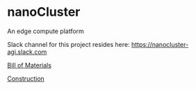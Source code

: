 # nanoCluster
An edge compute platform

Slack channel for this project resides here: https://nanocluster-agi.slack.com

<a href="/Documentation/Bill%20of%20Materials.md">Bill of Materials</a>

<a href="/Documentation/Construction.md">Construction</a>
